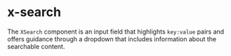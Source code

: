 # x-search

The `XSearch` component is an input field that highlights `key:value` pairs and offers guidance through a dropdown that includes information about the searchable content.

<Story height="600">
  <search>
    <form>
      <XSearch
        name="search"
        placeholder="Filter by name, protocol, service or tag..."
        :default-value="route.params.search"
        :keys="['name', 'protocol', 'service', 'tag']"
      />
    </form>
  </search>
</Story>
